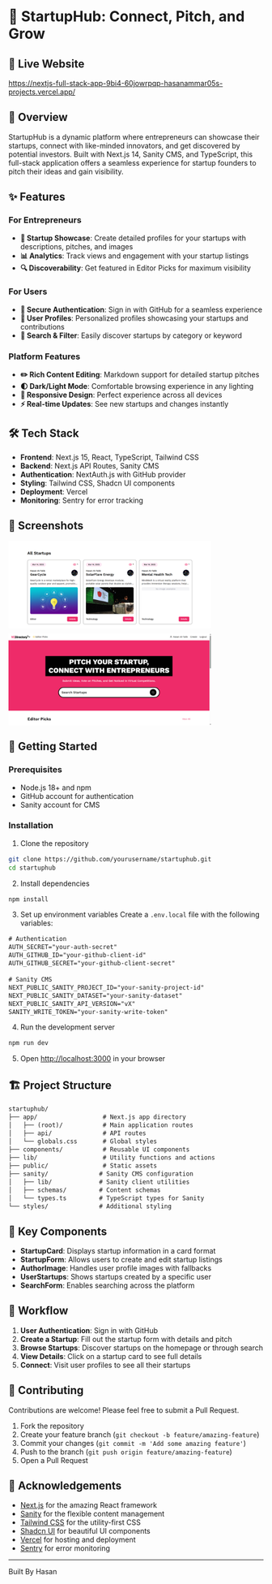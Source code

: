 # 🚀 StartupHub: Connect, Pitch, and Grow

## 🎥 Live Website

https://nextjs-full-stack-app-9bi4-60jowrpqp-hasanammar05s-projects.vercel.app/

## 🌟 Overview

StartupHub is a dynamic platform where entrepreneurs can showcase their startups, connect with like-minded innovators, and get discovered by potential investors. Built with Next.js 14, Sanity CMS, and TypeScript, this full-stack application offers a seamless experience for startup founders to pitch their ideas and gain visibility.

## ✨ Features

### For Entrepreneurs

- **🎯 Startup Showcase**: Create detailed profiles for your startups with descriptions, pitches, and images
- **📊 Analytics**: Track views and engagement with your startup listings
- **🔍 Discoverability**: Get featured in Editor Picks for maximum visibility

### For Users

- **🔐 Secure Authentication**: Sign in with GitHub for a seamless experience
- **👥 User Profiles**: Personalized profiles showcasing your startups and contributions
- **🔎 Search & Filter**: Easily discover startups by category or keyword

### Platform Features

- **✏️ Rich Content Editing**: Markdown support for detailed startup pitches
- **🌓 Dark/Light Mode**: Comfortable browsing experience in any lighting
- **📱 Responsive Design**: Perfect experience across all devices
- **⚡ Real-time Updates**: See new startups and changes instantly

## 🛠️ Tech Stack

- **Frontend**: Next.js 15, React, TypeScript, Tailwind CSS
- **Backend**: Next.js API Routes, Sanity CMS
- **Authentication**: NextAuth.js with GitHub provider
- **Styling**: Tailwind CSS, Shadcn UI components
- **Deployment**: Vercel
- **Monitoring**: Sentry for error tracking

## 📸 Screenshots

<div style="display: flex; gap: 10px; flex-wrap: wrap;">
  <img src="./Screenshot 2025-03-14 120904.png" alt="Home Page" width="400"/>
  <img src="./image.png" alt="Startup Details" width="400"/>
</div>

## 🚀 Getting Started

### Prerequisites

- Node.js 18+ and npm
- GitHub account for authentication
- Sanity account for CMS

### Installation

1. Clone the repository

```bash
git clone https://github.com/yourusername/startuphub.git
cd startuphub
```

2. Install dependencies

```bash
npm install
```

3. Set up environment variables
   Create a `.env.local` file with the following variables:

```
# Authentication
AUTH_SECRET="your-auth-secret"
AUTH_GITHUB_ID="your-github-client-id"
AUTH_GITHUB_SECRET="your-github-client-secret"

# Sanity CMS
NEXT_PUBLIC_SANITY_PROJECT_ID="your-sanity-project-id"
NEXT_PUBLIC_SANITY_DATASET="your-sanity-dataset"
NEXT_PUBLIC_SANITY_API_VERSION="vX"
SANITY_WRITE_TOKEN="your-sanity-write-token"
```

4. Run the development server

```bash
npm run dev
```

5. Open [http://localhost:3000](http://localhost:3000) in your browser

## 🏗️ Project Structure

```
startuphub/
├── app/                  # Next.js app directory
│   ├── (root)/           # Main application routes
│   ├── api/              # API routes
│   └── globals.css       # Global styles
├── components/           # Reusable UI components
├── lib/                  # Utility functions and actions
├── public/               # Static assets
├── sanity/              # Sanity CMS configuration
│   ├── lib/             # Sanity client utilities
│   ├── schemas/         # Content schemas
│   └── types.ts         # TypeScript types for Sanity
└── styles/              # Additional styling
```

## 🧩 Key Components

- **StartupCard**: Displays startup information in a card format
- **StartupForm**: Allows users to create and edit startup listings
- **AuthorImage**: Handles user profile images with fallbacks
- **UserStartups**: Shows startups created by a specific user
- **SearchForm**: Enables searching across the platform

## 🔄 Workflow

1. **User Authentication**: Sign in with GitHub
2. **Create a Startup**: Fill out the startup form with details and pitch
3. **Browse Startups**: Discover startups on the homepage or through search
4. **View Details**: Click on a startup card to see full details
5. **Connect**: Visit user profiles to see all their startups

## 🤝 Contributing

Contributions are welcome! Please feel free to submit a Pull Request.

1. Fork the repository
2. Create your feature branch (`git checkout -b feature/amazing-feature`)
3. Commit your changes (`git commit -m 'Add some amazing feature'`)
4. Push to the branch (`git push origin feature/amazing-feature`)
5. Open a Pull Request


## 🙏 Acknowledgements

- [Next.js](https://nextjs.org/) for the amazing React framework
- [Sanity](https://www.sanity.io/) for the flexible content management
- [Tailwind CSS](https://tailwindcss.com/) for the utility-first CSS
- [Shadcn UI](https://ui.shadcn.com/) for beautiful UI components
- [Vercel](https://vercel.com/) for hosting and deployment
- [Sentry](https://sentry.io/) for error monitoring

---

Built By Hasan

